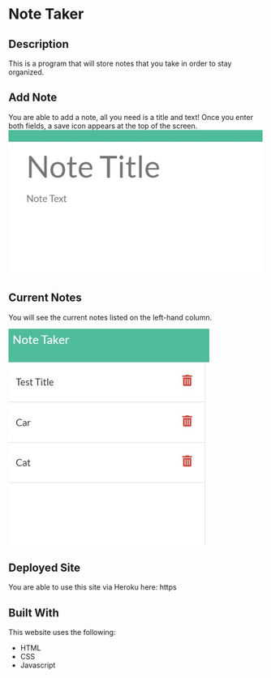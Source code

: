 # Note Taker 

## Description
This is a program that will store notes that you take in order to stay organized.

## Add Note
You are able to add a note, all you need is a title and text! Once you enter both fields, a save icon appears at the top of the screen.
![add note](./Develop/public/assets/images/new-question.jpg)

## Current Notes
You will see the current notes listed on the left-hand column. 

![notes](./Develop/public/assets/images/current-notes.jpg)

## Deployed Site
You are able to use this site via Heroku here: https

## Built With
This website uses the following:
* HTML
* CSS
* Javascript
